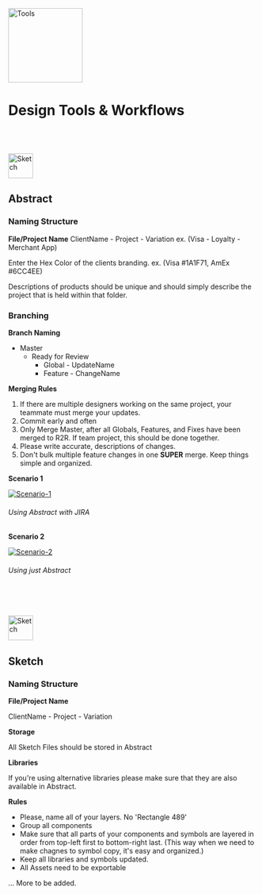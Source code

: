 
<img src="https://cdn.dribbble.com/users/1162077/screenshots/3000321/toolbox.png" alt="Tools" height="150px">

# Design Tools & Workflows

<br>
<br>
<br>
<img src="https://newadventuresconf.com/2019/assets/images/content/logo-abstract.svg" alt="Sketch" height="50px">

## Abstract

### Naming Structure

**File/Project Name**
ClientName - Project - Variation
ex. (Visa - Loyalty - Merchant App)

Enter the Hex Color of the clients branding.
ex. (Visa #1A1F71, AmEx #6CC4EE)

Descriptions of products should be unique and should simply describe the project that is held within that folder.

### Branching

**Branch Naming**

- Master
  - Ready for Review
    - Global - UpdateName
    - Feature - ChangeName

**Merging Rules**
 
 1. If there are multiple designers working on the same project, your teammate must merge your updates.
 2. Commit early and often
 3. Only Merge Master, after all Globals, Features, and Fixes have been merged to R2R. If team project, this should be done together.
 4. Please write accurate, descriptions of changes.
 5. Don't bulk multiple feature changes in one **SUPER** merge. Keep things simple and organized.
  
**Scenario 1**

<a href="https://ibb.co/cF7MJqL"><img src="https://i.ibb.co/BZSdLkN/Scenario-1.png" alt="Scenario-1" border="0"></a>
###### Using Abstract with JIRA

**Scenario 2**

<a href="https://ibb.co/dgWvBQw"><img src="https://i.ibb.co/gVj8yDL/Scenario-2.png" alt="Scenario-2" border="0"></a>
###### Using just Abstract
<br>
<br>
<br>
<img src="https://www.sketchapp.com/images/pages/press/sketch-press-kit/app-icons/sketch-mac-icon@2x.png" alt="Sketch" height="50px">

## Sketch

### Naming Structure

**File/Project Name**

ClientName - Project - Variation

**Storage**

All Sketch Files should be stored in Abstract

**Libraries**

If you're using alternative libraries please make sure that they are also available in Abstract.

**Rules**

- Please, name all of your layers. No 'Rectangle 489'
- Group all components
- Make sure that all parts of your components and symbols are layered in order from top-left first to bottom-right last. (This way when we need to make chagnes to symbol copy, it's easy and organized.)
- Keep all libraries and symbols updated.
- All Assets need to be exportable


... More to be added.
